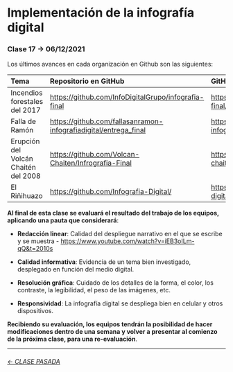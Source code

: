 # Implementación de la infografía digital

###  Clase 17 → 06/12/2021

Los últimos avances en cada organización en Github son las siguientes:

| Tema   | Repositorio en GitHub   | GitHub Page |
|:-------|:-------------------------|:-----------------|
| Incendios forestales del 2017 | https://github.com/InfoDigitalGrupo/infografia-final | https://infodigitalgrupo.github.io/infografia-final/ | 
| Falla de Ramón | https://github.com/fallasanramon-infografiadigital/entrega_final | https://fallasanramon-infografiadigital.github.io/entrega_final |
| Erupción del Volcán Chaitén del 2008 | https://github.com/Volcan-Chaiten/Infrografia-Final | https://volcan-chaiten.github.io/Infrografia-Final/ |
| El Riñihuazo | https://github.com/Infografia-Digital/ | https://infografia-digital.github.io/info-digital-15/ | 

**Al final de esta clase se evaluará el resultado del trabajo de los equipos, aplicando una pauta que considerará**:

- **Redacción linear**: Calidad del despliegue narrativo en el que se escribe y se muestra - https://www.youtube.com/watch?v=iEB3oILm-qQ&t=2010s

- **Calidad informativa**: Evidencia de un tema bien investigado, desplegado en función del medio digital.

- **Resolución gráfica**: Cuidado de los detalles de la forma, el color, los contraste, la legibilidad, el peso de las imágenes, etc.

- **Responsividad**: La infografía digital se despliega bien en celular y otros dispositivos.

**Recibiendo su evaluación, los equipos tendrán la posibilidad de hacer modificaciones dentro de una semana y volver a presentar al comienzo de la próxima clase, para una re-evaluación**. 

- - - - - - - - - - -

###### [← CLASE PASADA](https://github.com/profesorfaco/dno075-2021-2/tree/main/clase-16)
